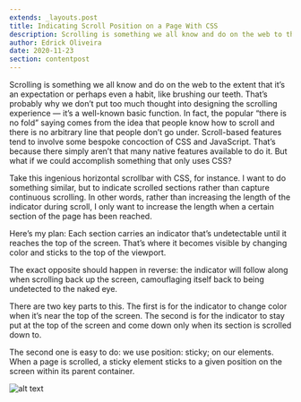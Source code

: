 ```yaml
---
extends: _layouts.post
title: Indicating Scroll Position on a Page With CSS
description: Scrolling is something we all know and do on the web to the extent that it’s an expectation or perhaps even a habit, like brushing our
author: Edrick Oliveira
date: 2020-11-23
section: contentpost
---
```


Scrolling is something we all know and do on the web to the extent that it’s an expectation or perhaps even a habit, like brushing our teeth. That’s probably why we don’t put too much thought into designing the scrolling experience — it’s a well-known basic function. In fact, the popular “there is no fold” saying comes from the idea that people know how to scroll and there is no arbitrary line that people don’t go under.
Scroll-based features tend to involve some bespoke concoction of CSS and JavaScript. That’s because there simply aren’t that many native features available to do it. But what if we could accomplish something that only uses CSS?

Take this ingenious horizontal scrollbar with CSS, for instance. I want to do something similar, but to indicate scrolled sections rather than capture continuous scrolling. In other words, rather than increasing the length of the indicator during scroll, I only want to increase the length when a certain section of the page has been reached.

Here’s my plan: Each section carries an indicator that’s undetectable until it reaches the top of the screen. That’s where it becomes visible by changing color and sticks to the top of the viewport.

The exact opposite should happen in reverse: the indicator will follow along when scrolling back up the screen, camouflaging itself back to being undetected to the naked eye.

There are two key parts to this. The first is for the indicator to change color when it’s near the top of the screen. The second is for the indicator to stay put at the top of the screen and come down only when its section is scrolled down to.

The second one is easy to do: we use position: sticky; on our elements. When a page is scrolled, a sticky element sticks to a given position on the screen within its parent container.

![alt text](https://tr4.cbsistatic.com/hub/i/r/2019/11/21/d57c477b-3cf8-47c1-9a7a-22a3428e44b5/resize/1200x/cd5f7278c8f147525cb679d666aa6fbf/hero-gdocs-pagenbr-bookmarks.jpg "Logo Title Text 1")
